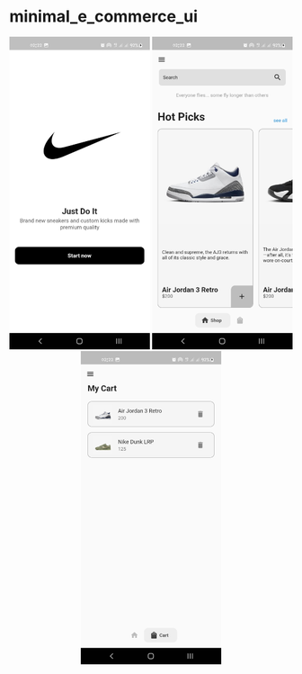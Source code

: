 # minimal_e_commerce_ui

<p align = "center">
    <img src="screenshot/ecommerce1.jpg" width="250" alt="home">
    <img src="screenshot/ecommerce2.jpg" width="250" alt="home with item">
    <img src="screenshot/ecommerce3.jpg" width="250" alt="word detail">
</p>